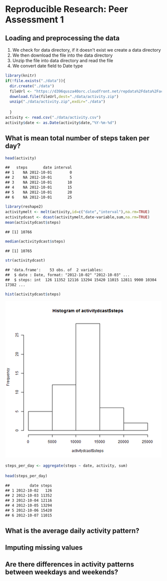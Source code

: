 # Reproducible Research: Peer Assessment 1


## Loading and preprocessing the data
1) We check for data directory, if it doesn't exist we create a data directory
2) We then download the file into the data directory
3) Unzip the file into data directory and read the file
4) We convert date field to Date type


```r
library(knitr)
if(!file.exists("./data")){
  dir.create("./data")
  fileUrl <- "https://d396qusza40orc.cloudfront.net/repdata%2Fdata%2Factivity.zip"
  download.file(fileUrl,dest="./data/activity.zip")
  unzip("./data/activity.zip",exdir="./data")
  
  }
activity <- read.csv("./data/activity.csv")
activity$date <- as.Date(activity$date,"%Y-%m-%d")
```

## What is mean total number of steps taken per day?


```r
head(activity)
```

```
##   steps       date interval
## 1    NA 2012-10-01        0
## 2    NA 2012-10-01        5
## 3    NA 2012-10-01       10
## 4    NA 2012-10-01       15
## 5    NA 2012-10-01       20
## 6    NA 2012-10-01       25
```

```r
library(reshape2)
activitymelt <- melt(activity,id=c("date","interval"),na.rm=TRUE)
activitydcast <- dcast(activitymelt,date~variable,sum,na.rm=TRUE)
mean(activitydcast$steps)
```

```
## [1] 10766
```

```r
median(activitydcast$steps)
```

```
## [1] 10765
```

```r
str(activitydcast)
```

```
## 'data.frame':	53 obs. of  2 variables:
##  $ date : Date, format: "2012-10-02" "2012-10-03" ...
##  $ steps: int  126 11352 12116 13294 15420 11015 12811 9900 10304 17382 ...
```

```r
hist(activitydcast$steps)
```

![plot of chunk unnamed-chunk-1](figure/unnamed-chunk-1.png) 

```r
steps_per_day <- aggregate(steps ~ date, activity, sum)

head(steps_per_day)
```

```
##         date steps
## 1 2012-10-02   126
## 2 2012-10-03 11352
## 3 2012-10-04 12116
## 4 2012-10-05 13294
## 5 2012-10-06 15420
## 6 2012-10-07 11015
```


## What is the average daily activity pattern?



## Imputing missing values



## Are there differences in activity patterns between weekdays and weekends?
